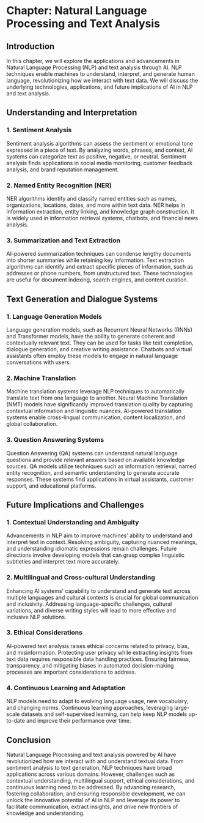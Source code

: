 Chapter: Natural Language Processing and Text Analysis
======================================================

Introduction
------------

In this chapter, we will explore the applications and advancements in Natural Language Processing (NLP) and text analysis through AI. NLP techniques enable machines to understand, interpret, and generate human language, revolutionizing how we interact with text data. We will discuss the underlying technologies, applications, and future implications of AI in NLP and text analysis.

Understanding and Interpretation
--------------------------------

### 1. Sentiment Analysis

Sentiment analysis algorithms can assess the sentiment or emotional tone expressed in a piece of text. By analyzing words, phrases, and context, AI systems can categorize text as positive, negative, or neutral. Sentiment analysis finds applications in social media monitoring, customer feedback analysis, and brand reputation management.

### 2. Named Entity Recognition (NER)

NER algorithms identify and classify named entities such as names, organizations, locations, dates, and more within text data. NER helps in information extraction, entity linking, and knowledge graph construction. It is widely used in information retrieval systems, chatbots, and financial news analysis.

### 3. Summarization and Text Extraction

AI-powered summarization techniques can condense lengthy documents into shorter summaries while retaining key information. Text extraction algorithms can identify and extract specific pieces of information, such as addresses or phone numbers, from unstructured text. These technologies are useful for document indexing, search engines, and content curation.

Text Generation and Dialogue Systems
------------------------------------

### 1. Language Generation Models

Language generation models, such as Recurrent Neural Networks (RNNs) and Transformer models, have the ability to generate coherent and contextually relevant text. They can be used for tasks like text completion, dialogue generation, and creative writing assistance. Chatbots and virtual assistants often employ these models to engage in natural language conversations with users.

### 2. Machine Translation

Machine translation systems leverage NLP techniques to automatically translate text from one language to another. Neural Machine Translation (NMT) models have significantly improved translation quality by capturing contextual information and linguistic nuances. AI-powered translation systems enable cross-lingual communication, content localization, and global collaboration.

### 3. Question Answering Systems

Question Answering (QA) systems can understand natural language questions and provide relevant answers based on available knowledge sources. QA models utilize techniques such as information retrieval, named entity recognition, and semantic understanding to generate accurate responses. These systems find applications in virtual assistants, customer support, and educational platforms.

Future Implications and Challenges
----------------------------------

### 1. Contextual Understanding and Ambiguity

Advancements in NLP aim to improve machines' ability to understand and interpret text in context. Resolving ambiguity, capturing nuanced meanings, and understanding idiomatic expressions remain challenges. Future directions involve developing models that can grasp complex linguistic subtleties and interpret text more accurately.

### 2. Multilingual and Cross-cultural Understanding

Enhancing AI systems' capability to understand and generate text across multiple languages and cultural contexts is crucial for global communication and inclusivity. Addressing language-specific challenges, cultural variations, and diverse writing styles will lead to more effective and inclusive NLP solutions.

### 3. Ethical Considerations

AI-powered text analysis raises ethical concerns related to privacy, bias, and misinformation. Protecting user privacy while extracting insights from text data requires responsible data handling practices. Ensuring fairness, transparency, and mitigating biases in automated decision-making processes are important considerations to address.

### 4. Continuous Learning and Adaptation

NLP models need to adapt to evolving language usage, new vocabulary, and changing norms. Continuous learning approaches, leveraging large-scale datasets and self-supervised learning, can help keep NLP models up-to-date and improve their performance over time.

Conclusion
----------

Natural Language Processing and text analysis powered by AI have revolutionized how we interact with and understand textual data. From sentiment analysis to text generation, NLP techniques have broad applications across various domains. However, challenges such as contextual understanding, multilingual support, ethical considerations, and continuous learning need to be addressed. By advancing research, fostering collaboration, and ensuring responsible development, we can unlock the innovative potential of AI in NLP and leverage its power to facilitate communication, extract insights, and drive new frontiers of knowledge and understanding.
